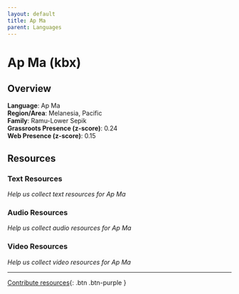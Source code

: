```yaml
---
layout: default
title: Ap Ma
parent: Languages
---
```


# Ap Ma (kbx)

## Overview

**Language**: Ap Ma  
**Region/Area**: Melanesia, Pacific  
**Family**: Ramu-Lower Sepik  
**Grassroots Presence (z-score)**: 0.24  
**Web Presence (z-score)**: 0.15  

## Resources

### Text Resources
*Help us collect text resources for Ap Ma*

### Audio Resources
*Help us collect audio resources for Ap Ma*

### Video Resources
*Help us collect video resources for Ap Ma*

---

[Contribute resources](https://forms.office.com/e/1SfLJx3u1r){: .btn .btn-purple }
